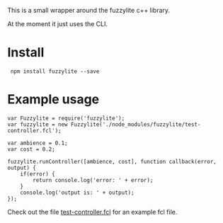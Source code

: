 This is a small wrapper around the fuzzylite c++ library.

At the moment it just uses the CLI.

# Install

     npm install fuzzylite --save

# Example usage

```nodejs
var Fuzzylite = require('fuzzylite');
var fuzzylite = new Fuzzylite('./node_modules/fuzzylite/test-controller.fcl');

var ambience = 0.1;
var cost = 0.2;

fuzzylite.runController([ambience, cost], function callback(error, output) {
    if(error) {
        return console.log('error: ' + error);
    }
    console.log('output is: ' + output);
});
```

Check out the file [test-controller.fcl](test-controller.fcl) for an example
fcl file.
